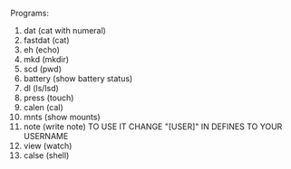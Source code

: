 Programs:
1. dat (cat with numeral)
2. fastdat (cat)
3. eh (echo)
4. mkd (mkdir)
5. scd (pwd)
6. battery (show battery status)
7. dl (ls/lsd)
8. press (touch)
9. calen (cal)
10. mnts (show mounts)
11. note (write note) TO USE IT CHANGE "\[USER\]" IN DEFINES TO YOUR USERNAME
12. view (watch)
13. calse (shell)
